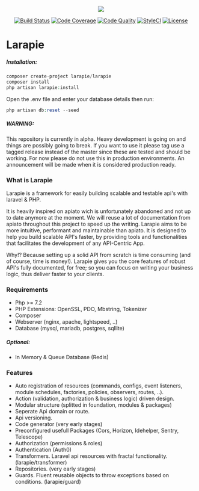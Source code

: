 <p align="center"><a href="https://laravel.com" target="_blank"><img src="https://laravel.com/assets/img/components/logo-laravel.svg"></a></p>

<p align="center">
<a href="https://travis-ci.org/larapie/larapie"><img src="https://travis-ci.org/larapie/larapie.svg?branch=master" alt="Build Status"></a>
<a href="https://scrutinizer-ci.com/g/larapie/larapie/"><img src="https://scrutinizer-ci.com/g/larapie/larapie/badges/coverage.png?b=master" alt="Code Coverage"></a>
<a href="https://scrutinizer-ci.com/g/larapie/larapie/"><img src="https://scrutinizer-ci.com/g/larapie/larapie/badges/quality-score.png?b=master" alt="Code Quality"></a>
<a href="https://github.styleci.io/repos/193496646"><img src="https://github.styleci.io/repos/193496646/shield?branch=master" alt="StyleCI"></a>
<a href="https://packagist.org/packages/laravel/framework"><img src="https://poser.pugx.org/laravel/framework/license.svg" alt="License"></a>
</p>

# Larapie

##### Installation:
```php
composer create-project larapie/larapie
composer install
php artisan larapie:install
```

Open the .env file and enter your database details then run:
```php
php artisan db:reset --seed
```

##### WARNING:
This repository is currently in alpha. Heavy development is going on and things are possibly going to break. If you want to use it please tag use a tagged release instead of the master since these are tested and should be working. For now please do not use this in production environments. An announcement will be made when it is considered production ready.


### What is Larapie
Larapie is a framework for easily building scalable and testable api's with laravel & PHP.

It is heavily inspired on apiato wich is unfortunately abandoned and not up to date anymore at the moment. We will reuse a lot of documentation from apiato throughout this project to speed up the writing. Larapie aims to be more intuitive, performant and maintainable than apiato. It is designed to help you build scalable API's faster, by providing tools and functionalities that facilitates the development of any API-Centric App.

Why!? Because setting up a solid API from scratch is time consuming (and of course, time is money!). Larapie gives you the core features of robust API's fully documented, for free; so you can focus on writing your business logic, thus deliver faster to your clients.

### Requirements
- Php >= 7.2
- PHP Extensions: OpenSSL, PDO, Mbstring, Tokenizer
- Composer
- Webserver (nginx, apache, lightspeed, ..)
- Database (mysql, mariadb, postgres, sqllite)

##### Optional:
- In Memory & Queue Database (Redis) 

### Features
- Auto registration of resources (commands, configs, event listeners, module schedules, factories, policies, observers, routes, ..).
- Action (validation, authorization & business logic) driven design.
- Modular structure (splitted in foundation, modules & packages)
- Seperate Api domain or route.
- Api versioning.
- Code generator (very early stages)
- Preconfigured usefull Packages (Cors, Horizon, Idehelper, Sentry, Telescope)
- Authorization (permissions & roles)
- Authentication (Auth0) 
- Transformers. Laravel api resources with fractal functionality. (larapie/transformer)
- Repositories. (very early stages)
- Guards. Fluent reusable objects to throw exceptions based on conditions. (larapie/guard)

